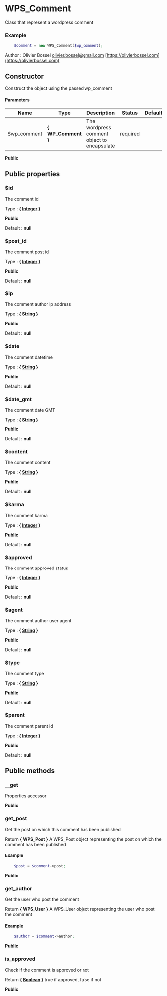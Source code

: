 # WPS_Comment

Class that represent a wordpress comment


### Example
```php
	$comment = new WPS_Comment($wp_comment);
```
Author : Olivier Bossel [olivier.bossel@gmail.com](mailto:olivier.bossel@gmail.com) [https://olivierbossel.com](https://olivierbossel.com)


## Constructor

Construct the object using the passed wp_comment


#### Parameters
Name  |  Type  |  Description  |  Status  |  Default
------------  |  ------------  |  ------------  |  ------------  |  ------------
$wp_comment  |  **{ WP_Comment }**  |  The wordpress comment object to encapsulate  |  required  |

**Public**


## Public properties


### $id

The comment id

Type : **{ [Integer](http://php.net/manual/en/language.types.integer.php) }**

**Public**

Default : **null**


### $post_id

The comment post id

Type : **{ [Integer](http://php.net/manual/en/language.types.integer.php) }**

**Public**

Default : **null**


### $ip

The comment author ip address

Type : **{ [String](http://php.net/manual/en/language.types.string.php) }**

**Public**

Default : **null**


### $date

The comment datetime

Type : **{ [String](http://php.net/manual/en/language.types.string.php) }**

**Public**

Default : **null**


### $date_gmt

The comment date GMT

Type : **{ [String](http://php.net/manual/en/language.types.string.php) }**

**Public**

Default : **null**


### $content

The comment content

Type : **{ [String](http://php.net/manual/en/language.types.string.php) }**

**Public**

Default : **null**


### $karma

The comment karma

Type : **{ [Integer](http://php.net/manual/en/language.types.integer.php) }**

**Public**

Default : **null**


### $approved

The comment approved status

Type : **{ [Integer](http://php.net/manual/en/language.types.integer.php) }**

**Public**

Default : **null**


### $agent

The comment author user agent

Type : **{ [String](http://php.net/manual/en/language.types.string.php) }**

**Public**

Default : **null**


### $type

The comment type

Type : **{ [String](http://php.net/manual/en/language.types.string.php) }**

**Public**

Default : **null**


### $parent

The comment parent id

Type : **{ [Integer](http://php.net/manual/en/language.types.integer.php) }**

**Public**

Default : **null**



## Public methods


### __get

Properties accessor

**Public**


### get_post

Get the post on which this comment has been published

Return **{ WPS_Post }** A WPS_Post object representing the post on which the comment has been published

#### Example
```php
	$post = $comment->post;
```
**Public**


### get_author

Get the user who post the comment

Return **{ WPS_User }** A WPS_User object representing the user who post the comment

#### Example
```php
	$author = $comment->author;
```
**Public**


### is_approved

Check if the comment is approved or not

Return **{ [Boolean](http://php.net/manual/en/language.types.boolean.php) }** true if approved, false if not

**Public**